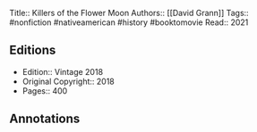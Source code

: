 Title::  Killers of the Flower Moon
Authors::  [[David Grann]]
Tags::  #nonfiction #nativeamerican #history #booktomovie
Read::  2021

## Editions
- Edition::  Vintage 2018
- Original Copyright::  2018
- Pages::  400

## Annotations

